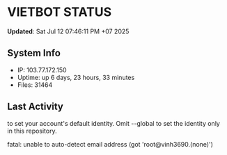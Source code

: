 # VIETBOT STATUS
**Updated**: Sat Jul 12 07:46:11 PM +07 2025

## System Info
- IP: 103.77.172.150
- Uptime: up 6 days, 23 hours, 33 minutes
- Files: 31464

## Last Activity

to set your account's default identity.
Omit --global to set the identity only in this repository.

fatal: unable to auto-detect email address (got 'root@vinh3690.(none)')
